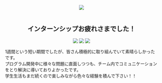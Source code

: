 <div align="center"><img src="https://user-images.githubusercontent.com/116265769/200775027-f6af21a1-3d9f-4407-846a-833e23e25c37.gif"/>
</div>
​
​
<div align="center">   <h2>インターンシップお疲れさまでした！ </h2> </div>  <div align="center" dir="auto">
<img src="https://img.shields.io/badge/インターンシップ-278ea5.svg?style=for-the-badge?style=for-the-badge"/> <img src="https://img.shields.io/badge/開催日-2022.11-ff7964.svg?style=for-the-badge?style=for-the-badge"/> <img src="https://img.shields.io/badge/作成者-武藤さん、関根さん、久保田さん-ff69b4.svg?style=for-the-badge?style=for-the-badge"/></div>
  
  
1週間という短い期間でしたが、皆さん積極的に取り組んでいて素晴らしかったです。  
プログラム開発中に様々な問題に直面しつつも、チーム内でコミュニケーションをとり解決に導いておりよかったです。  
学生生活もまだ続くので楽しみながら色々な経験を積んで下さい！！  
